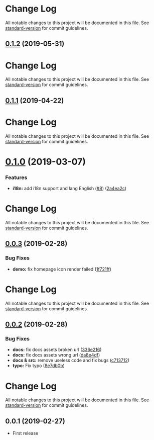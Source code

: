 # Change Log

All notable changes to this project will be documented in this file. See [standard-version](https://github.com/conventional-changelog/standard-version) for commit guidelines.

## [0.1.2](https://github.com/ntnyq/vuepress-plugin-svg-icons/compare/v0.1.1...v0.1.2) (2019-05-31)



# Change Log

All notable changes to this project will be documented in this file. See [standard-version](https://github.com/conventional-changelog/standard-version) for commit guidelines.

## [0.1.1](https://github.com/ntnyq/vuepress-plugin-svg-icons/compare/v0.1.0...v0.1.1) (2019-04-22)



# Change Log

All notable changes to this project will be documented in this file. See [standard-version](https://github.com/conventional-changelog/standard-version) for commit guidelines.

# [0.1.0](https://github.com/ntnyq/vuepress-plugin-svg-icons/compare/v0.0.3...v0.1.0) (2019-03-07)


### Features

* **i18n:** add i18n support and lang English ([#8](https://github.com/ntnyq/vuepress-plugin-svg-icons/issues/8)) ([2a4ea2c](https://github.com/ntnyq/vuepress-plugin-svg-icons/commit/2a4ea2c))



# Change Log

All notable changes to this project will be documented in this file. See [standard-version](https://github.com/conventional-changelog/standard-version) for commit guidelines.

## [0.0.3](https://github.com/ntnyq/vuepress-plugin-svg-icons/compare/v0.0.2...v0.0.3) (2019-02-28)


### Bug Fixes

* **demo:** fix homepage icon render failed ([1f721ff](https://github.com/ntnyq/vuepress-plugin-svg-icons/commit/1f721ff))



# Change Log

All notable changes to this project will be documented in this file. See [standard-version](https://github.com/conventional-changelog/standard-version) for commit guidelines.

## [0.0.2](https://github.com/ntnyq/vuepress-plugin-svg-icons/compare/v0.0.1...v0.0.2) (2019-02-28)


### Bug Fixes

* **docs:** fix docs assets broken url ([336e216](https://github.com/ntnyq/vuepress-plugin-svg-icons/commit/336e216))
* **docs:** fix docs assets wrong url ([da8e4df](https://github.com/ntnyq/vuepress-plugin-svg-icons/commit/da8e4df))
* **docs & src:** remove useless code and fix bugs ([c713712](https://github.com/ntnyq/vuepress-plugin-svg-icons/commit/c713712))
* **typo:** Fix typo ([8e7db0b](https://github.com/ntnyq/vuepress-plugin-svg-icons/commit/8e7db0b))



# Change Log

All notable changes to this project will be documented in this file. See [standard-version](https://github.com/conventional-changelog/standard-version) for commit guidelines.

## 0.0.1 (2019-02-27)

* First release
